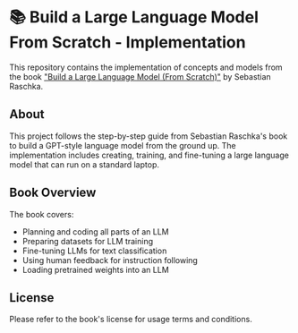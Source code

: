 

# 📚 Build a Large Language Model From Scratch - Implementation

This repository contains the implementation of concepts and models from the book ["Build a Large Language Model (From Scratch)"](https://www.manning.com/books/build-a-large-language-model-from-scratch) by Sebastian Raschka.

## About

This project follows the step-by-step guide from Sebastian Raschka's book to build a GPT-style language model from the ground up. The implementation includes creating, training, and fine-tuning a large language model that can run on a standard laptop.

## Book Overview

The book covers:
- Planning and coding all parts of an LLM
- Preparing datasets for LLM training
- Fine-tuning LLMs for text classification
- Using human feedback for instruction following
- Loading pretrained weights into an LLM


## License

Please refer to the book's license for usage terms and conditions.


